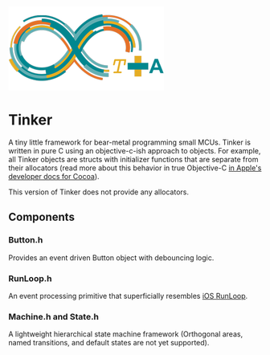 
![](arcommunity.png)

# Tinker

A tiny little framework for bear-metal programming small MCUs. Tinker is written
in pure C using an objective-c-ish approach to objects. For example, all Tinker
objects are structs with initializer functions that are separate from their allocators (read more about
    this behavior in true Objective-C [in Apple's developer docs for Cocoa](https://developer.apple.com/library/ios/documentation/General/Conceptual/CocoaEncyclopedia/Initialization/Initialization.html)).

This version of Tinker does not provide any allocators.


## Components

### Button.h

Provides an event driven Button object with debouncing logic.

### RunLoop.h

An event processing primitive that superficially resembles [iOS RunLoop](https://developer.apple.com/library/ios/documentation/Cocoa/Conceptual/Multithreading/RunLoopManagement/RunLoopManagement.html).

### Machine.h and State.h

A lightweight hierarchical state machine framework (Orthogonal areas, named transitions,
    and default states are not yet supported).
